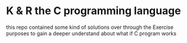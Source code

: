# K & R the C programming language
this repo contained some kind of solutions over through the Exercise purposes to gain a deeper understand about what if C program works
